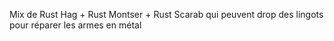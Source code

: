 Mix de Rust Hag + Rust Montser + Rust Scarab qui peuvent drop des lingots pour réparer les armes en métal